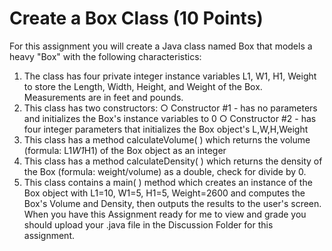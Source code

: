 # Create a Box Class (10 Points)
For this assignment you will create a Java class named Box that models a heavy "Box" with the
following characteristics:
1. The class has four private integer instance variables L1, W1, H1, Weight to store the
Length, Width, Height, and Weight of the Box. Measurements are in feet and pounds.
2. This class has two constructors:
○ Constructor #1 - has no parameters and initializes the Box's instance variables to
0
○ Constructor #2 - has four integer parameters that initializes the Box object's
L,W,H,Weight
3. This class has a method calculateVolume( ) which returns the volume (formula:
L1*W1*H1) of the Box object as an integer
4. This class has a method calculateDensity( ) which returns the density of the Box
(formula: weight/volume) as a double, check for divide by 0.
5. This class contains a main( ) method which creates an instance of the Box object with
L1=10, W1=5, H1=5, Weight=2600 and computes the Box's Volume and Density, then
outputs the results to the user's screen.
When you have this Assignment ready for me to view and grade you should upload your .java
file in the Discussion Folder for this assignment.
